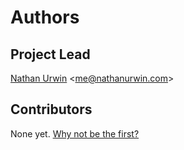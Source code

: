 # Authors

## Project Lead

[Nathan Urwin](https://github.com/NathanUrwin) &lt;me@nathanurwin.com&gt;

## Contributors

None yet. [Why not be the first?](CONTRIBUTING.md)
